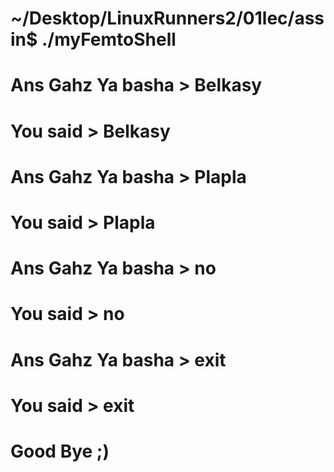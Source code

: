   # ~/Desktop/LinuxRunners2/01lec/assin$ ./myFemtoShell
  # Ans Gahz Ya basha > Belkasy
  # You said > Belkasy
  # Ans Gahz Ya basha > Plapla
  # You said > Plapla
  # Ans Gahz Ya basha > no
  # You said > no
  # Ans Gahz Ya basha > exit
  # You said > exit
  # Good Bye ;)

